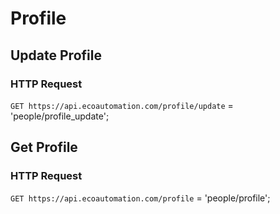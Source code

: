 # Profile
## Update Profile
### HTTP Request

`GET https://api.ecoautomation.com/profile/update`
= 'people/profile_update';

## Get Profile
### HTTP Request

`GET https://api.ecoautomation.com/profile`
= 'people/profile';



